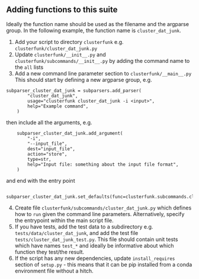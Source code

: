 
## Adding functions to this suite
Ideally the function name should be used as the filename and the argparse group. In the following example,
the function name is `cluster_dat_junk`.
1. Add your script to directory `clusterfunk` e.g. `clusterfunk/cluster_dat_junk.py`
2. Update `clusterfunk/__init__.py` and `clusterfunk/subcommands/__init__.py` by adding the command name to the `all` lists
3. Add a new command line parameter section to `clusterfunk/__main__.py`
This should start by defining a new argparse group, e.g.
```
subparser_cluster_dat_junk = subparsers.add_parser(
        "cluster_dat_junk",
        usage="clusterfunk cluster_dat_junk -i <input>",
        help="Example command",
    )
```
then include all the arguments, e.g.
```
    subparser_cluster_dat_junk.add_argument(
        "-i",
        "--input_file",
        dest="input_file",
        action="store",
        type=str,
        help="Input file: something about the input file format",
    )
```
and end with the entry point
```
    subparser_cluster_dat_junk.set_defaults(func=clusterfunk.subcommands.cluster_dat_junk.run)
```
4. Create file `clusterfunk/subcommands/cluster_dat_junk.py` which defines how to `run` given the command line parameters. Alternatively, specify the entrypoint within the main script file.
5. If you have tests, add the test data to a subdirectory e.g. `tests/data/cluster_dat_junk`, and add the test file
`tests/cluster_dat_junk_test.py`. This file should contain unit tests which have names `test_*` and ideally be informative about which function they test/the result.
6. If the script has any new dependencies, update `install_requires` section of `setup.py` - this means that it can be pip installed from a conda environment file without a hitch.

